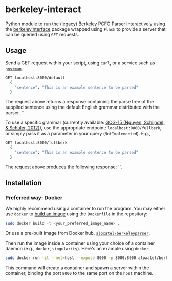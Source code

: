 # berkeley-interact

Python module to run the (legacy) Berkeley PCFG Parser interactively using the 
[berkeleyinterface](https://github.com/btibs/berkeleyinterface) package wrapped using
`Flask` to provide a server that can be queried using `GET` requests.

## Usage

Send a GET request within your script, using `curl`, or a service such as 
[`postman`](https://www.postman.com/downloads/?utm_source=postman-home).
```bash
GET localhost:8000/default 
  {
    "sentence": "This is an example sentence to be parsed"
  }
```
The request above returns a response containing the parse tree of the supplied sentence
using the default English grammar distributed with the parser.
``

To use a specific grammar (currently available: [GCG-15 (Nguyen, Schijndel, & Schuler, 2012)](https://aclanthology.org/C12-1130.pdf)), 
use the appropriate endpoint: `localhost:8000/fullberk`, or simply pass it as a parameter in your query (`NotImplemented`).
E.g., 
```bash
GET localhost:8000/fullberk 
  {
    "sentence": "This is an example sentence to be parsed"
  }
```
The request above produces the following response: ``.

## Installation

### Preferred way: Docker

We highly recommend using a container to run the program.
You may either use `docker` to [build an image](https://docs.docker.com/engine/reference/commandline/build/) 
using the `Dockerfile` in the repository:
```bash
sudo docker build -t <your_preferred_image_name> .
```
Or use a pre-built image from Docker hub, [`aloxatel/berkeleyparser`](https://hub.docker.com/repository/docker/aloxatel/berkeleyparser).

Then run the image inside a container using your choice of a container daemon (e.g., `docker`, `singularity`).
Here's an example using `docker`:
```bash
sudo docker run -it --net=host --expose 8000 -p 8000:8000 aloxatel/berkeleyparser:latest
```
This command will create a container and spawn a server within the container, binding the port `8000`
to the same port on the `host` machine.

